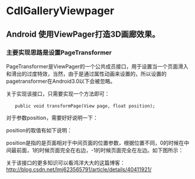 # CdlGalleryViewpager
## Android 使用ViewPager打造3D画廊效果。
### 主要实现思路是设置PageTransformer

PageTransformer是ViewPager的一个公共成员接口，用于设置当一个页面滑入和滑出的过度特效，当然，由于是通过属性动画来设置的，所以设置的pagetransformer在Android3.0以下会被忽略。

关于实现该接口，只需要实现一个方法即可：
```
　　public void transformPage(View page, float position);
```

对于参数position，需要好好说明一下：

position的取值有如下说明：

position是指的是页面相对于中间页面的位置参数，根据位置不同，0的时候在中间最前面，1的时候页面完全在右边，-1的时候页面完全在左边。如下图所示：

 

关于该接口的更多知识可以看鸿洋大大的这篇博客：http://blog.csdn.net/lmj623565791/article/details/40411921/
